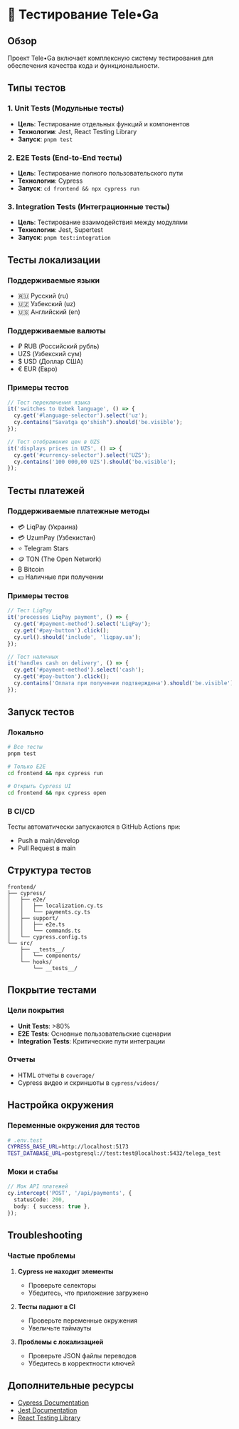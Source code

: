 # 🧪 Тестирование Tele•Ga

## Обзор

Проект Tele•Ga включает комплексную систему тестирования для обеспечения качества кода и функциональности.

## Типы тестов

### 1. Unit Tests (Модульные тесты)

- **Цель**: Тестирование отдельных функций и компонентов
- **Технологии**: Jest, React Testing Library
- **Запуск**: `pnpm test`

### 2. E2E Tests (End-to-End тесты)

- **Цель**: Тестирование полного пользовательского пути
- **Технологии**: Cypress
- **Запуск**: `cd frontend && npx cypress run`

### 3. Integration Tests (Интеграционные тесты)

- **Цель**: Тестирование взаимодействия между модулями
- **Технологии**: Jest, Supertest
- **Запуск**: `pnpm test:integration`

## Тесты локализации

### Поддерживаемые языки

- 🇷🇺 Русский (ru)
- 🇺🇿 Узбекский (uz)
- 🇺🇸 Английский (en)

### Поддерживаемые валюты

- ₽ RUB (Российский рубль)
- UZS (Узбекский сум)
- $ USD (Доллар США)
- € EUR (Евро)

### Примеры тестов

```typescript
// Тест переключения языка
it('switches to Uzbek language', () => {
  cy.get('#language-selector').select('uz');
  cy.contains("Savatga qo'shish").should('be.visible');
});

// Тест отображения цен в UZS
it('displays prices in UZS', () => {
  cy.get('#currency-selector').select('UZS');
  cy.contains('100 000,00 UZS').should('be.visible');
});
```

## Тесты платежей

### Поддерживаемые платежные методы

- 💳 LiqPay (Украина)
- 💳 UzumPay (Узбекистан)
- ⭐ Telegram Stars
- 🪙 TON (The Open Network)
- ₿ Bitcoin
- 💵 Наличные при получении

### Примеры тестов

```typescript
// Тест LiqPay
it('processes LiqPay payment', () => {
  cy.get('#payment-method').select('LiqPay');
  cy.get('#pay-button').click();
  cy.url().should('include', 'liqpay.ua');
});

// Тест наличных
it('handles cash on delivery', () => {
  cy.get('#payment-method').select('cash');
  cy.get('#pay-button').click();
  cy.contains('Оплата при получении подтверждена').should('be.visible');
});
```

## Запуск тестов

### Локально

```bash
# Все тесты
pnpm test

# Только E2E
cd frontend && npx cypress run

# Открыть Cypress UI
cd frontend && npx cypress open
```

### В CI/CD

Тесты автоматически запускаются в GitHub Actions при:

- Push в main/develop
- Pull Request в main

## Структура тестов

```
frontend/
├── cypress/
│   ├── e2e/
│   │   ├── localization.cy.ts
│   │   └── payments.cy.ts
│   ├── support/
│   │   ├── e2e.ts
│   │   └── commands.ts
│   └── cypress.config.ts
└── src/
    ├── __tests__/
    │   └── components/
    └── hooks/
        └── __tests__/
```

## Покрытие тестами

### Цели покрытия

- **Unit Tests**: >80%
- **E2E Tests**: Основные пользовательские сценарии
- **Integration Tests**: Критические пути интеграции

### Отчеты

- HTML отчеты в `coverage/`
- Cypress видео и скриншоты в `cypress/videos/`

## Настройка окружения

### Переменные окружения для тестов

```bash
# .env.test
CYPRESS_BASE_URL=http://localhost:5173
TEST_DATABASE_URL=postgresql://test:test@localhost:5432/telega_test
```

### Моки и стабы

```typescript
// Мок API платежей
cy.intercept('POST', '/api/payments', {
  statusCode: 200,
  body: { success: true },
});
```

## Troubleshooting

### Частые проблемы

1. **Cypress не находит элементы**
   - Проверьте селекторы
   - Убедитесь, что приложение загружено

2. **Тесты падают в CI**
   - Проверьте переменные окружения
   - Увеличьте таймауты

3. **Проблемы с локализацией**
   - Проверьте JSON файлы переводов
   - Убедитесь в корректности ключей

## Дополнительные ресурсы

- [Cypress Documentation](https://docs.cypress.io/)
- [Jest Documentation](https://jestjs.io/docs/getting-started)
- [React Testing Library](https://testing-library.com/docs/react-testing-library/intro/)
